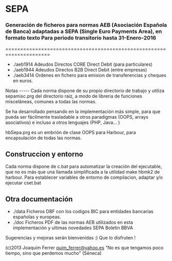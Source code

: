 <h1>SEPA</h1>
<h3>Generación de ficheros para normas AEB (Asociación Española de Banca) 
adaptadas a SEPA (Single Euro Payments Area), en formato texto
Para periodo transitorio hasta 31-Enero-2016</h3>
=====================================================================
<ul>
<li>./aeb1914 Adeudos Directos CORE Direct Debit (para particulares)</li>
<li>./aeb1944 Adeudos Directos B2B Direct Debit (entre empresas)</li>
<li>./aeb3414 Ordenes en fichero para emision de transferencias y cheques en euros.</li>
</ul>
Notas
-----
Cada norma dispone de su propio directorio de trabajo y utiliza sepamisc.prg del directorio raiz, a modo de 
libreria de funciones misceláneas, comunes a todas las normas. 

Se ha desarrollado pensando en la implementación más simple, para que pueda ser fácilmente trasladable a otros
paradigmas (OOPS, arrays asociativos) e incluso a otros lenguajes (PHP, Java... )

hbSepa.prg es un embrión de clase OOPS para Harbour, para encapsulación de todas las normas.


Construccion y entorno
----------------------
Cada norma dispone de c.bat para automatizar la creación del ejecutable, que no es más que una llamada
simplificada a la utilidad make hbmk2 de harbour.
Para establecer variables de entorno de compilacion, adaptar y/o ejecutar cset.bat 


Otra documentación 
------------------
<ul>
<li>./data Ficheros DBF con los codigos BIC para entidades bancarias españolas y europeas.</li> 
<li>./doc  Ficheros PDF de las normas AEB utilizados en esta implementación y ultimas novedades SEPA Boletin BBVA</li>
</ul>

Sugerencias y mejoras serán bienvenidas :)
Que lo disfruten !

(c)2013 Joaquim Ferrer
<quim_ferrer@yahoo.es>
"No es que tengamos poco tiempo, sino que perdemos mucho" (Séneca)
